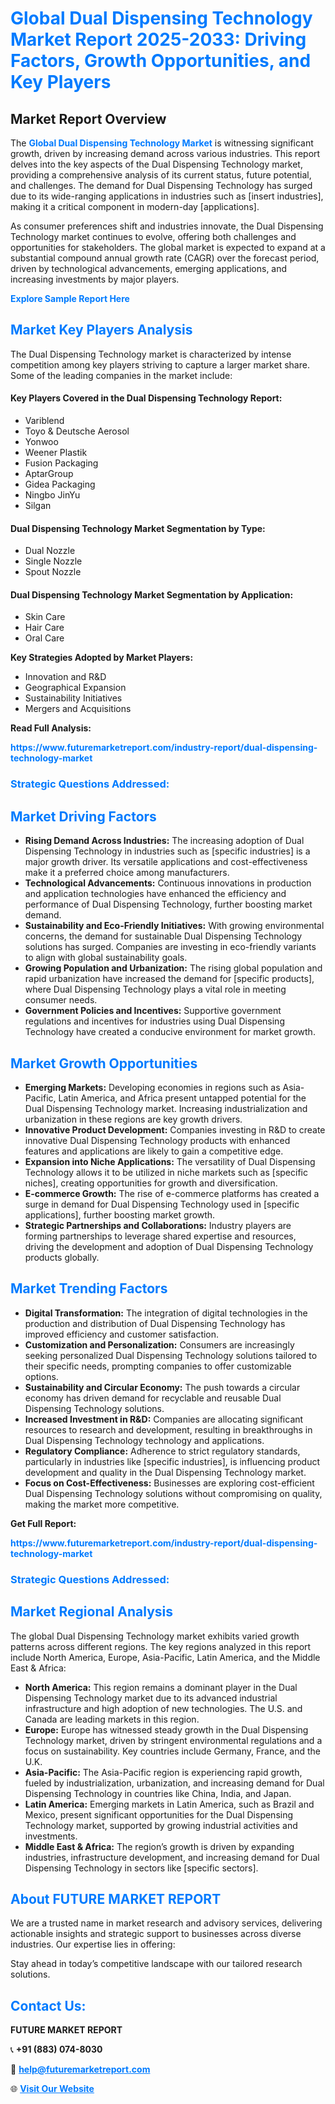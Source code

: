 <h1 style="color: #007BFF;">Global Dual Dispensing Technology Market Report 2025-2033: Driving Factors, Growth Opportunities, and Key Players</h1>

<section id="overview">
<h2>Market Report Overview</h2>
<p>The <a href="https://www.futuremarketreport.com/industry-report/dual-dispensing-technology-market" style="color: #007BFF; text-decoration: none;"><strong>Global Dual Dispensing Technology Market</strong></a> is witnessing significant growth, driven by increasing demand across various industries. This report delves into the key aspects of the Dual Dispensing Technology market, providing a comprehensive analysis of its current status, future potential, and challenges. The demand for Dual Dispensing Technology has surged due to its wide-ranging applications in industries such as [insert industries], making it a critical component in modern-day [applications].</p>
<p>As consumer preferences shift and industries innovate, the Dual Dispensing Technology market continues to evolve, offering both challenges and opportunities for stakeholders. The global market is expected to expand at a substantial compound annual growth rate (CAGR) over the forecast period, driven by technological advancements, emerging applications, and increasing investments by major players.</p>
</section>

<section id="overview">
<p><a href="https://www.futuremarketreport.com/request-sample/reportId=27272" style="color: #007BFF; text-decoration: none;"><strong>Explore Sample Report Here</strong></a></p>
</section>

<section id="key-players">
<h2 style="color: #007BFF;">Market Key Players Analysis</h2>
<p>The Dual Dispensing Technology market is characterized by intense competition among key players striving to capture a larger market share. Some of the leading companies in the market include:</p>
<h4>Key Players Covered in the Dual Dispensing Technology Report:</h4>
<ul><li>Variblend</li><li>Toyo &amp; Deutsche Aerosol</li><li>Yonwoo</li><li>Weener Plastik</li><li>Fusion Packaging</li><li>AptarGroup</li><li>Gidea Packaging</li><li>Ningbo JinYu</li><li>Silgan</li></ul>
<h4>Dual Dispensing Technology Market Segmentation by Type:</h4>
<ul><li>Dual Nozzle</li><li>Single Nozzle</li><li>Spout Nozzle</li></ul>

<h4>Dual Dispensing Technology Market Segmentation by Application:</h4>
<ul><li>Skin Care</li><li>Hair Care</li><li>Oral Care</li></ul>
<p><strong>Key Strategies Adopted by Market Players:</strong></p>
<ul>
<li>Innovation and R&D</li>
<li>Geographical Expansion</li>
<li>Sustainability Initiatives</li>
<li>Mergers and Acquisitions</li>
</ul>
</section>

<section>
<p><strong>Read Full Analysis: </strong></p><a href="https://www.futuremarketreport.com/industry-report/dual-dispensing-technology-market" style="color: #007BFF; text-decoration: none;"><strong>https://www.futuremarketreport.com/industry-report/dual-dispensing-technology-market</strong></a>
<h3 style="color: #007BFF;">Strategic Questions Addressed:</h3>
</section>

<section id="driving-factors">
<h2 style="color: #007BFF;">Market Driving Factors</h2>
<ul>
<li><strong>Rising Demand Across Industries:</strong> The increasing adoption of Dual Dispensing Technology in industries such as [specific industries] is a major growth driver. Its versatile applications and cost-effectiveness make it a preferred choice among manufacturers.</li>
<li><strong>Technological Advancements:</strong> Continuous innovations in production and application technologies have enhanced the efficiency and performance of Dual Dispensing Technology, further boosting market demand.</li>
<li><strong>Sustainability and Eco-Friendly Initiatives:</strong> With growing environmental concerns, the demand for sustainable Dual Dispensing Technology solutions has surged. Companies are investing in eco-friendly variants to align with global sustainability goals.</li>
<li><strong>Growing Population and Urbanization:</strong> The rising global population and rapid urbanization have increased the demand for [specific products], where Dual Dispensing Technology plays a vital role in meeting consumer needs.</li>
<li><strong>Government Policies and Incentives:</strong> Supportive government regulations and incentives for industries using Dual Dispensing Technology have created a conducive environment for market growth.</li>
</ul>
</section>

<section id="growth-opportunities">
<h2 style="color: #007BFF;">Market Growth Opportunities</h2>
<ul>
<li><strong>Emerging Markets:</strong> Developing economies in regions such as Asia-Pacific, Latin America, and Africa present untapped potential for the Dual Dispensing Technology market. Increasing industrialization and urbanization in these regions are key growth drivers.</li>
<li><strong>Innovative Product Development:</strong> Companies investing in R&D to create innovative Dual Dispensing Technology products with enhanced features and applications are likely to gain a competitive edge.</li>
<li><strong>Expansion into Niche Applications:</strong> The versatility of Dual Dispensing Technology allows it to be utilized in niche markets such as [specific niches], creating opportunities for growth and diversification.</li>
<li><strong>E-commerce Growth:</strong> The rise of e-commerce platforms has created a surge in demand for Dual Dispensing Technology used in [specific applications], further boosting market growth.</li>
<li><strong>Strategic Partnerships and Collaborations:</strong> Industry players are forming partnerships to leverage shared expertise and resources, driving the development and adoption of Dual Dispensing Technology products globally.</li>
</ul>
</section>

<section id="trending-factors">
<h2 style="color: #007BFF;">Market Trending Factors</h2>
<ul>
<li><strong>Digital Transformation:</strong> The integration of digital technologies in the production and distribution of Dual Dispensing Technology has improved efficiency and customer satisfaction.</li>
<li><strong>Customization and Personalization:</strong> Consumers are increasingly seeking personalized Dual Dispensing Technology solutions tailored to their specific needs, prompting companies to offer customizable options.</li>
<li><strong>Sustainability and Circular Economy:</strong> The push towards a circular economy has driven demand for recyclable and reusable Dual Dispensing Technology solutions.</li>
<li><strong>Increased Investment in R&D:</strong> Companies are allocating significant resources to research and development, resulting in breakthroughs in Dual Dispensing Technology technology and applications.</li>
<li><strong>Regulatory Compliance:</strong> Adherence to strict regulatory standards, particularly in industries like [specific industries], is influencing product development and quality in the Dual Dispensing Technology market.</li>
<li><strong>Focus on Cost-Effectiveness:</strong> Businesses are exploring cost-efficient Dual Dispensing Technology solutions without compromising on quality, making the market more competitive.</li>
</ul>
</section>

<section>
<p><strong>Get Full Report: </strong></p><a href="https://www.futuremarketreport.com/industry-report/dual-dispensing-technology-market" style="color: #007BFF; text-decoration: none;"><strong>https://www.futuremarketreport.com/industry-report/dual-dispensing-technology-market</strong></a>
<h3 style="color: #007BFF;">Strategic Questions Addressed:</h3>
</section>


<section id="regional-analysis">
<h2 style="color: #007BFF;">Market Regional Analysis</h2>
<p>The global Dual Dispensing Technology market exhibits varied growth patterns across different regions. The key regions analyzed in this report include North America, Europe, Asia-Pacific, Latin America, and the Middle East & Africa:</p>
<ul>
<li><strong>North America:</strong> This region remains a dominant player in the Dual Dispensing Technology market due to its advanced industrial infrastructure and high adoption of new technologies. The U.S. and Canada are leading markets in this region.</li>
<li><strong>Europe:</strong> Europe has witnessed steady growth in the Dual Dispensing Technology market, driven by stringent environmental regulations and a focus on sustainability. Key countries include Germany, France, and the U.K.</li>
<li><strong>Asia-Pacific:</strong> The Asia-Pacific region is experiencing rapid growth, fueled by industrialization, urbanization, and increasing demand for Dual Dispensing Technology in countries like China, India, and Japan.</li>
<li><strong>Latin America:</strong> Emerging markets in Latin America, such as Brazil and Mexico, present significant opportunities for the Dual Dispensing Technology market, supported by growing industrial activities and investments.</li>
<li><strong>Middle East & Africa:</strong> The region’s growth is driven by expanding industries, infrastructure development, and increasing demand for Dual Dispensing Technology in sectors like [specific sectors].</li>
</ul>
</section>

<footer>
<h2 style="color: #007BFF;">About FUTURE MARKET REPORT</h2>
<p>We are a trusted name in market research and advisory services, delivering actionable insights and strategic support to businesses across diverse industries. Our expertise lies in offering:</p>

<p>Stay ahead in today’s competitive landscape with our tailored research solutions.</p>

<h2 style="color: #007BFF;">Contact Us:</h2>
<p><strong>FUTURE MARKET REPORT</strong></p>
<p>📞 <strong>+91 (883) 074-8030</strong></p>
<p>📧 <strong><a href="mailto:help@futuremarketreport.com" style="color: #007BFF;">help@futuremarketreport.com</a></strong></p>
<p>🌐 <strong><a href="https://www.futuremarketreport.com/" style="color: #007BFF;">Visit Our Website</a></strong></p>
</footer>